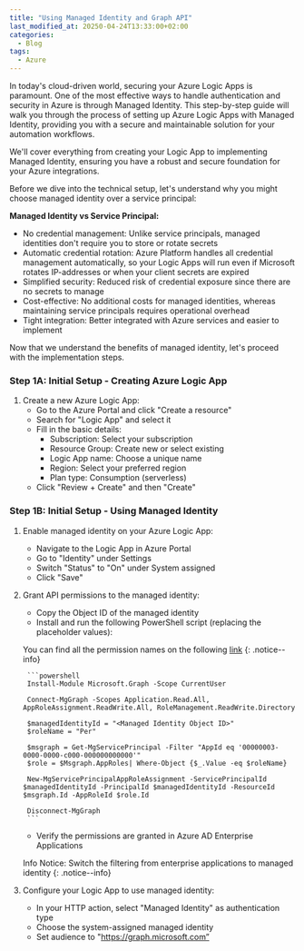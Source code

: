 ```yaml
---
title: "Using Managed Identity and Graph API"
last_modified_at: 20250-04-24T13:33:00+02:00
categories:
  - Blog
tags:
  - Azure
---
```



In today's cloud-driven world, securing your Azure Logic Apps is paramount. One of the most effective ways to handle authentication and security in Azure is through Managed Identity. This step-by-step guide will walk you through the process of setting up Azure Logic Apps with Managed Identity, providing you with a secure and maintainable solution for your automation workflows.

We'll cover everything from creating your Logic App to implementing Managed Identity, ensuring you have a robust and secure foundation for your Azure integrations. 

Before we dive into the technical setup, let's understand why you might choose managed identity over a service principal:

**Managed Identity vs Service Principal:**

- No credential management: Unlike service principals, managed identities don't require you to store or rotate secrets
- Automatic credential rotation: Azure Platform handles all credential management automatically, so your Logic Apps will run even if Microsoft rotates IP-addresses or when your client secrets are expired
- Simplified security: Reduced risk of credential exposure since there are no secrets to manage
- Cost-effective: No additional costs for managed identities, whereas maintaining service principals requires operational overhead
- Tight integration: Better integrated with Azure services and easier to implement

Now that we understand the benefits of managed identity, let's proceed with the implementation steps.

### **Step 1A: Initial Setup - Creating Azure Logic App**

1. Create a new Azure Logic App:
    - Go to the Azure Portal and click "Create a resource"
    - Search for "Logic App" and select it
    - Fill in the basic details:
        - Subscription: Select your subscription
        - Resource Group: Create new or select existing
        - Logic App name: Choose a unique name
        - Region: Select your preferred region
        - Plan type: Consumption (serverless)
    - Click "Review + Create" and then "Create"

### **Step 1B: Initial Setup - Using Managed Identity**

1. Enable managed identity on your Azure Logic App:
    - Navigate to the Logic App in Azure Portal
    - Go to "Identity" under Settings
    - Switch "Status" to "On" under System assigned
    - Click "Save"
2. Grant API permissions to the managed identity:
    - Copy the Object ID of the managed identity
    - Install and run the following PowerShell script (replacing the placeholder values):
    
    You can find all the permission names on the following [link](https://graphpermissions.merill.net/permission/)
        {: .notice--info}

        ```powershell
        Install-Module Microsoft.Graph -Scope CurrentUser
        
        Connect-MgGraph -Scopes Application.Read.All, AppRoleAssignment.ReadWrite.All, RoleManagement.ReadWrite.Directory
        
        $managedIdentityId = "<Managed Identity Object ID>"
        $roleName = "Per"
        
        $msgraph = Get-MgServicePrincipal -Filter "AppId eq '00000003-0000-0000-c000-000000000000'"
        $role = $Msgraph.AppRoles| Where-Object {$_.Value -eq $roleName} 
        
        New-MgServicePrincipalAppRoleAssignment -ServicePrincipalId $managedIdentityId -PrincipalId $managedIdentityId -ResourceId $msgraph.Id -AppRoleId $role.Id
         
        Disconnect-MgGraph
        ```
        
    - Verify the permissions are granted in Azure AD Enterprise Applications
    
   Info Notice: Switch the filtering from enterprise applications to managed identity
    {: .notice--info}

3. Configure your Logic App to use managed identity:
    - In your HTTP action, select "Managed Identity" as authentication type
    - Choose the system-assigned managed identity
    - Set audience to "https://graph.microsoft.com”